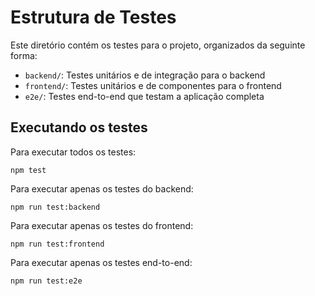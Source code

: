 # Estrutura de Testes

Este diretório contém os testes para o projeto, organizados da seguinte forma:

- `backend/`: Testes unitários e de integração para o backend
- `frontend/`: Testes unitários e de componentes para o frontend
- `e2e/`: Testes end-to-end que testam a aplicação completa

## Executando os testes

Para executar todos os testes:
```
npm test
```

Para executar apenas os testes do backend:
```
npm run test:backend
```

Para executar apenas os testes do frontend:
```
npm run test:frontend
```

Para executar apenas os testes end-to-end:
```
npm run test:e2e
```